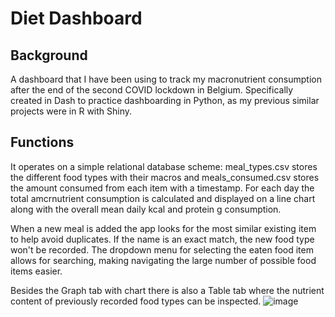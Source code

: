 # Diet Dashboard

## Background
A dashboard that I have been using to track my macronutrient consumption after the end of the second COVID lockdown in Belgium. Specifically created in Dash to practice dashboarding in Python, as my previous similar projects were in R with Shiny.

## Functions
It operates on a simple relational database scheme: meal_types.csv stores the different food types with their macros and meals_consumed.csv stores the amount consumed from each item with a timestamp. For each day the total amcrnutrient consumption is calculated and displayed on a line chart along with the overall mean daily kcal and protein g consumption.

When a new meal is added the app looks for the most similar existing item to help avoid duplicates. If the name is an exact match, the new food type won't be recorded. The dropdown menu for selecting the eaten food item allows for searching, making navigating the large number of possible food items easier.

Besides the Graph tab with chart there is also a Table tab where the nutrient content of previously recorded food types can be inspected.
![image](https://user-images.githubusercontent.com/44137494/125782601-b189d942-0ba6-482c-95ad-2340420e0433.png)
